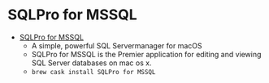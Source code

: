 # SQLPro for MSSQL
- [SQLPro for MSSQL](https://www.macsqlclient.com/)
  -  A simple, powerful SQL Servermanager for macOS
  - SQLPro for MSSQL is the Premier application for editing and viewing SQL Server databases on mac os x.
  - `brew cask install SQLPro for MSSQL`

